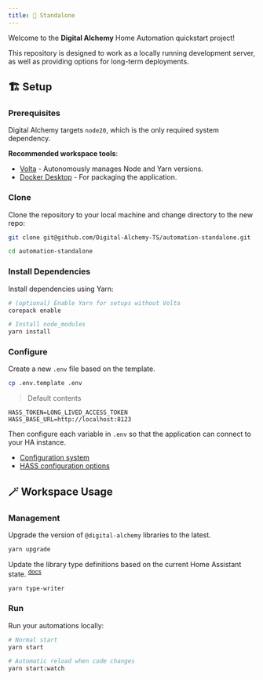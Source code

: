 ```yaml
---
title: 🐳 Standalone
---
```


Welcome to the **Digital Alchemy** Home Automation quickstart project!

This repository is designed to work as a locally running development server, as well as providing options for long-term deployments.

## 🏗️ Setup

### Prerequisites

Digital Alchemy targets `node20`, which is the only required system dependency.

**Recommended workspace tools**:

- [Volta](https://volta.sh/) - Autonomously manages Node and Yarn versions.
- [Docker Desktop](https://www.docker.com/products/docker-desktop/) - For packaging the application.

### Clone

Clone the repository to your local machine and change directory to the new repo:

```bash
git clone git@github.com/Digital-Alchemy-TS/automation-standalone.git

cd automation-standalone
```

### Install Dependencies

Install dependencies using Yarn:

```bash
# (optional) Enable Yarn for setups without Volta
corepack enable

# Install node_modules
yarn install
```

### Configure

Create a new `.env` file based on the template.

```bash
cp .env.template .env
```

> Default contents
```
HASS_TOKEN=LONG_LIVED_ACCESS_TOKEN
HASS_BASE_URL=http://localhost:8123
```

Then configure each variable in `.env` so that the application can connect to your HA instance.

- [Configuration system](/docs/core/configuration)
- [HASS configuration options](/docs/home-automation/hass/configuration)

## 🪄 Workspace Usage

### Management

Upgrade the version of `@digital-alchemy` libraries to the latest.

```bash
yarn upgrade
```

Update the library type definitions based on the current Home Assistant state. <sup>[docs](https://docs.digital-alchemy.app/docs/home-automation/type-writer/)</sup>

```bash
yarn type-writer
```

### Run

Run your automations locally:

```bash
# Normal start
yarn start

# Automatic reload when code changes
yarn start:watch
```
